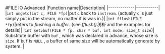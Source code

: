 #FILE IO Advanced
|Function name|Description|
|-------------|-----------|
|`int ungetc(int c, FILE *fp)`|put `c` back to `instream`. (actually `c` is just simply put in the stream, no matter if is was in.)|
|`int fflush(FILE *fp)`|refers to *flushing a buffer*. (see *fflush()浅析*  and the examples for details)|
|`int setvbuf(FILE * fp, char * buf, int mode, size_t size`)| Substitute buffer with `buf` , which was declared in advance, whose size is `size`. If `buf` is `NULL` , a buffer of same size will be automatically generate by system. |
